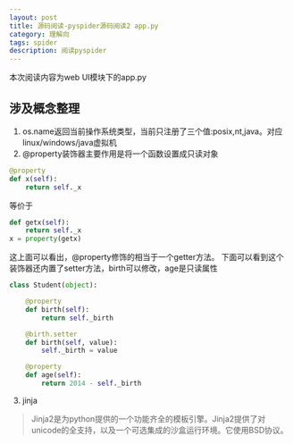 ```yaml
---
layout: post
title: 源码阅读-pyspider源码阅读2 app.py
category: 理解向
tags: spider
description: 阅读pyspider
---
```

本次阅读内容为web UI模块下的app.py
## 涉及概念整理
1. os.name返回当前操作系统类型，当前只注册了三个值:posix,nt,java。对应linux/windows/java虚拟机
2. @property装饰器主要作用是将一个函数设置成只读对象
```python
@property
def x(self):
    return self._x
```
等价于
```python
def getx(self):
    return self._x
x = property(getx)
```
这上面可以看出，@property修饰的相当于一个getter方法。
下面可以看到这个装饰器还内置了setter方法，birth可以修改，age是只读属性
```python
class Student(object):

    @property
    def birth(self):
        return self._birth

    @birth.setter
    def birth(self, value):
        self._birth = value

    @property
    def age(self):
        return 2014 - self._birth
```
3. jinja
> Jinja2是为python提供的一个功能齐全的模板引擎。Jinja2提供了对unicode的全支持，以及一个可选集成的沙盒运行环境。它使用BSD协议。
